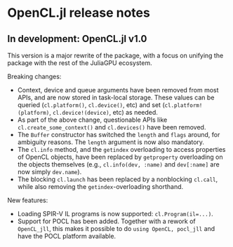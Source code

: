 # OpenCL.jl release notes


## In development: OpenCL.jl v1.0

This version is a major rewrite of the package, with a focus on unifying the package with
the rest of the JuliaGPU ecosystem.

Breaking changes:

- Context, device and queue arguments have been removed from most APIs, and are now stored
  in task-local storage. These values can be queried (`cl.platform()`, `cl.device()`, etc)
  and set (`cl.platform!(platform)`, `cl.device!(device)`, etc) as needed.
- As part of the above change, questionable APIs like `cl.create_some_context()` and
  `cl.devices()` have been removed.
- The `Buffer` constructor has switched the `length` and `flags` around, for ambiguity
  reasons. The `length` argument is now also mandatory.
- The `cl.info` method, and the `getindex` overloading to access properties of OpenCL
  objects, have been replaced by `getproperty` overloading on the objects themselves
  (e.g., `cl.info(dev, :name)` and `dev[:name]` are now simply `dev.name`).
- The blocking `cl.launch` has been replaced by a nonblocking `cl.call`, while also removing
  the `getindex`-overloading shorthand.


New features:

- Loading SPIR-V IL programs is now supported: `cl.Program(il=...)`.
- Support for POCL has been added. Together with a rework of `OpenCL_jll`, this makes it
  possible to do `using OpenCL, pocl_jll` and have the POCL platform available.
